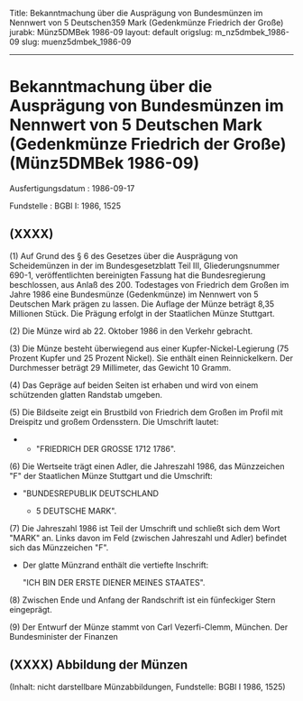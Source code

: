 Title: Bekanntmachung über die Ausprägung von Bundesmünzen im Nennwert von 5 Deutschen359
  Mark (Gedenkmünze Friedrich der Große)
jurabk: Münz5DMBek 1986-09
layout: default
origslug: m_nz5dmbek_1986-09
slug: muenz5dmbek_1986-09

---

# Bekanntmachung über die Ausprägung von Bundesmünzen im Nennwert von 5 Deutschen Mark (Gedenkmünze Friedrich der Große) (Münz5DMBek 1986-09)

Ausfertigungsdatum
:   1986-09-17

Fundstelle
:   BGBl I: 1986, 1525



## (XXXX)

(1) Auf Grund des § 6 des Gesetzes über die Ausprägung von
Scheidemünzen in der im Bundesgesetzblatt Teil III, Gliederungsnummer
690-1, veröffentlichten bereinigten Fassung hat die Bundesregierung
beschlossen, aus Anlaß des 200. Todestages von Friedrich dem Großen im
Jahre 1986 eine Bundesmünze (Gedenkmünze) im Nennwert von 5 Deutschen
Mark prägen zu lassen. Die Auflage der Münze beträgt 8,35 Millionen
Stück. Die Prägung erfolgt in der Staatlichen Münze Stuttgart.

(2) Die Münze wird ab 22. Oktober 1986 in den Verkehr gebracht.

(3) Die Münze besteht überwiegend aus einer Kupfer-Nickel-Legierung
(75 Prozent Kupfer und 25 Prozent Nickel). Sie enthält einen
Reinnickelkern. Der Durchmesser beträgt 29 Millimeter, das Gewicht 10
Gramm.

(4) Das Gepräge auf beiden Seiten ist erhaben und wird von einem
schützenden glatten Randstab umgeben.

(5) Die Bildseite zeigt ein Brustbild von Friedrich dem Großen im
Profil mit Dreispitz und großem Ordensstern.
Die Umschrift lautet:

*    *   "FRIEDRICH DER GROSSE 1712 1786".




(6) Die Wertseite trägt einen Adler, die Jahreszahl 1986, das
Münzzeichen "F" der Staatlichen Münze Stuttgart und die Umschrift:

*   "BUNDESREPUBLIK DEUTSCHLAND

    *   5 DEUTSCHE MARK".







(7) Die Jahreszahl 1986 ist Teil der Umschrift und schließt sich dem
Wort
"MARK"              an. Links davon im Feld (zwischen Jahreszahl und
Adler) befindet sich das Münzzeichen "F".

*   Der glatte Münzrand enthält die vertiefte Inschrift:

    "ICH BIN DER ERSTE DIENER MEINES STAATES".




(8) Zwischen Ende und Anfang der Randschrift ist ein fünfeckiger Stern
eingeprägt.

(9) Der Entwurf der Münze stammt von Carl Vezerfi-Clemm, München.
Der Bundesminister der Finanzen


## (XXXX) Abbildung der Münzen

(Inhalt: nicht darstellbare Münzabbildungen,
Fundstelle: BGBl I 1986, 1525)

